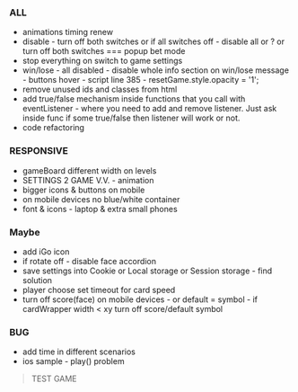 ### ALL
- animations timing renew
- disable - turn off both switches or if all switches off - disable all or ? or turn off both switches === popup bet mode
- stop everything on switch to game settings
- win/lose - all disabled - disable whole info section on win/lose message - buttons hover - script line 385 - resetGame.style.opacity = '1';
- remove unused ids and classes from html
- add true/false mechanism inside functions that you call with eventListener - where you need to add and remove listener. 
  Just ask inside func if some true/false then listener will work or not.
- code refactoring

### RESPONSIVE
- gameBoard different width on levels
- SETTINGS 2 GAME V.V. - animation
- bigger icons & buttons on mobile
- on mobile devices no blue/white container
- font & icons - laptop & extra small phones

### Maybe
- add iGo icon
- if rotate off - disable face accordion
- save settings into Cookie or Local storage or Session storage - find solution
- player choose set timeout for card speed
- turn off score(face) on mobile devices - or default = symbol - if cardWrapper width < xy turn off score/default symbol


### BUG
- add time in different scenarios
- ios sample - play() problem

> TEST GAME